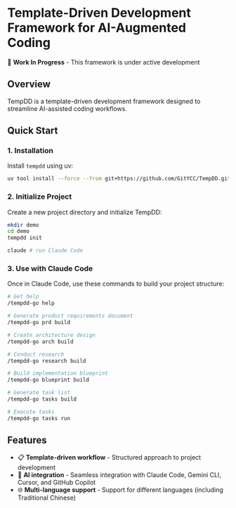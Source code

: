 # Template-Driven Development Framework for AI-Augmented Coding

🚧 **Work In Progress** - This framework is under active development

## Overview

TempDD is a template-driven development framework designed to streamline AI-assisted coding workflows. 

## Quick Start

### 1. Installation

Install `tempdd` using uv:

```bash
uv tool install --force --from git+https://github.com/GitYCC/TempDD.git tempdd && exec $SHELL
```

### 2. Initialize Project

Create a new project directory and initialize TempDD:

```bash
mkdir demo
cd demo
tempdd init

claude # run Claude Code
```

### 3. Use with Claude Code

Once in Claude Code, use these commands to build your project structure:

```bash
# Get help
/tempdd-go help

# Generate product requirements document
/tempdd-go prd build

# Create architecture design
/tempdd-go arch build

# Conduct research
/tempdd-go research build

# Build implementation blueprint
/tempdd-go blueprint build

# Generate task list
/tempdd-go tasks build

# Execute tasks
/tempdd-go tasks run
```

## Features

- 📋 **Template-driven workflow** - Structured approach to project development
- 🤖 **AI integration** - Seamless integration with Claude Code, Gemini CLI, Cursor, and GitHub Copilot
- 🌐 **Multi-language support** - Support for different languages (including Traditional Chinese)
